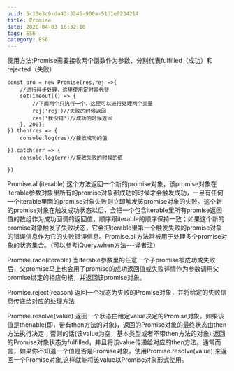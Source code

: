 ```yaml
---
uuid: 5c13e3c9-da43-3246-900a-51d1e9234214
title: Promise
date: 2020-04-03 16:32:10
tags: ES6
category: ES6
---
```


使用方法:Promise需要接收两个函数作为参数，分别代表fulfilled（成功）和rejected（失败）

```
const pro = new Promise(res,rej =>{
    //进行异步处理，这里使用定时器代替
    setTimeout(() => {
        //下面两个只执行一个，这里可以进行处理两个变量
        rej('rej')//失败的时候返回
        res('我没错')//成功的时候返回
    }, 200);
}).then(res => {
    console.log(res)//接收成功的值

}).catch(err => {
    console.log(err)//接收失败的时候的值

}) 
```



Promise.all(iterable)
这个方法返回一个新的promise对象，该promise对象在iterable参数对象里所有的promise对象都成功的时候才会触发成功，一旦有任何一个iterable里面的promise对象失败则立即触发该promise对象的失败。这个新的promise对象在触发成功状态以后，会把一个包含iterable里所有promise返回值的数组作为成功回调的返回值，顺序跟iterable的顺序保持一致；如果这个新的promise对象触发了失败状态，它会把iterable里第一个触发失败的promise对象的错误信息作为它的失败错误信息。Promise.all方法常被用于处理多个promise对象的状态集合。（可以参考jQuery.when方法---译者注）

Promise.race(iterable)
当iterable参数里的任意一个子promise被成功或失败后，父promise马上也会用子promise的成功返回值或失败详情作为参数调用父promise绑定的相应句柄，并返回该promise对象。

Promise.reject(reason)
返回一个状态为失败的Promise对象，并将给定的失败信息传递给对应的处理方法

Promise.resolve(value)
返回一个状态由给定value决定的Promise对象。如果该值是thenable(即，带有then方法的对象)，返回的Promise对象的最终状态由then方法执行决定；否则的话(该value为空，基本类型或者不带then方法的对象),返回的Promise对象状态为fulfilled，并且将该value传递给对应的then方法。通常而言，如果你不知道一个值是否是Promise对象，使用Promise.resolve(value) 来返回一个Promise对象,这样就能将该value以Promise对象形式使用。